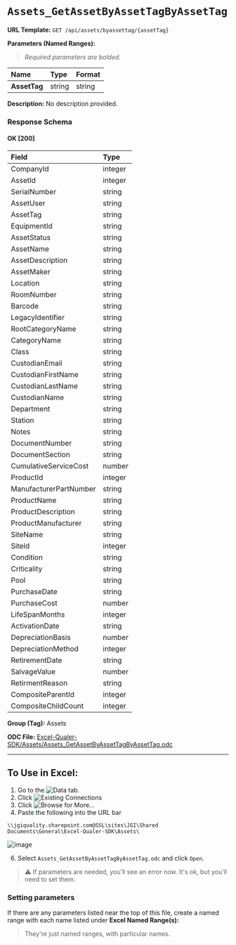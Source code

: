 # `Assets_GetAssetByAssetTagByAssetTag`
> 

**URL Template:**
`GET /api/assets/byassettag/{assetTag}`

**Parameters (Named Ranges):**

> *Required parameters are bolded.*

| Name         | Type   | Format   |
|:-------------|:-------|:---------|
| **AssetTag** | string | string   |

**Description:**
No description provided.

### Response Schema

#### OK [200]

| Field                  | Type    |
|:-----------------------|:--------|
| CompanyId              | integer |
| AssetId                | integer |
| SerialNumber           | string  |
| AssetUser              | string  |
| AssetTag               | string  |
| EquipmentId            | string  |
| AssetStatus            | string  |
| AssetName              | string  |
| AssetDescription       | string  |
| AssetMaker             | string  |
| Location               | string  |
| RoomNumber             | string  |
| Barcode                | string  |
| LegacyIdentifier       | string  |
| RootCategoryName       | string  |
| CategoryName           | string  |
| Class                  | string  |
| CustodianEmail         | string  |
| CustodianFirstName     | string  |
| CustodianLastName      | string  |
| CustodianName          | string  |
| Department             | string  |
| Station                | string  |
| Notes                  | string  |
| DocumentNumber         | string  |
| DocumentSection        | string  |
| CumulativeServiceCost  | number  |
| ProductId              | integer |
| ManufacturerPartNumber | string  |
| ProductName            | string  |
| ProductDescription     | string  |
| ProductManufacturer    | string  |
| SiteName               | string  |
| SiteId                 | integer |
| Condition              | string  |
| Criticality            | string  |
| Pool                   | string  |
| PurchaseDate           | string  |
| PurchaseCost           | number  |
| LifeSpanMonths         | integer |
| ActivationDate         | string  |
| DepreciationBasis      | number  |
| DepreciationMethod     | integer |
| RetirementDate         | string  |
| SalvageValue           | number  |
| RetirmentReason        | string  |
| CompositeParentId      | integer |
| CompositeChildCount    | integer |

**Group (Tag):**
Assets

**ODC File:**
[Excel-Qualer-SDK/Assets/Assets_GetAssetByAssetTagByAssetTag.odc](https://github.com/Johnson-Gage-Inspection-Inc/qualer-sdk-odc/blob/main/Excel-Qualer-SDK/Assets/Assets_GetAssetByAssetTagByAssetTag.odc)

---

To Use in Excel:
---

1. Go to the ![`Data`](https://github.com/user-attachments/assets/da437a70-57b3-4c5b-bb01-4910ece19ed1)
 tab.
3. Click ![Existing Connections](https://github.com/user-attachments/assets/a2f1ed67-b2e0-4c23-ac90-68c870e60289)
4. Click ![`Browse for More...`](https://github.com/user-attachments/assets/8e698494-6865-41e7-b6fa-043aea81809a)
5. Paste the following into the URL bar
```
\\jgiquality.sharepoint.com@SSL\sites\JGI\Shared Documents\General\Excel-Qualer-SDK\Assets\
```

![image](https://github.com/user-attachments/assets/1e1a8d87-0377-446d-aaf5-d78562991db3)

6. Select `Assets_GetAssetByAssetTagByAssetTag.odc` and click `Open`.

> ⚠️ If parameters are needed, you'll see an error now. It's ok, but you'll need to set them.

### Setting parameters
If there are any parameters listed near the top of this file, create a named range with each name listed under **Excel Named Range(s):**
> They're just named ranges, with particular names.
